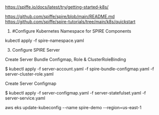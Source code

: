 https://spiffe.io/docs/latest/try/getting-started-k8s/

https://github.com/spiffe/spire/blob/main/README.md
https://github.com/spiffe/spire-tutorials/tree/main/k8s/quickstart

1. #Configure Kubernetes Namespace for SPIRE Components
   
kubectl apply -f spire-namespace.yaml


3. Configure SPIRE Server
   
Create Server Bundle Configmap, Role & ClusterRoleBinding

$ kubectl apply -f server-account.yaml  -f spire-bundle-configmap.yaml -f server-cluster-role.yaml


Create Server Configmap

$ kubectl apply  -f server-configmap.yaml  -f server-statefulset.yaml -f server-service.yaml

aws eks update-kubeconfig --name spire-demo --region=us-east-1

